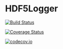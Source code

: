 # HDF5Logger

[![Build Status](https://travis-ci.org/tuckermcclure/HDF5Logger.jl.svg?branch=master)](https://travis-ci.org/tuckermcclure/HDF5Logger.jl)

[![Coverage Status](https://coveralls.io/repos/tuckermcclure/HDF5Logger.jl/badge.svg?branch=master&service=github)](https://coveralls.io/github/tuckermcclure/HDF5Logger.jl?branch=master)

[![codecov.io](http://codecov.io/github/tuckermcclure/HDF5Logger.jl/coverage.svg?branch=master)](http://codecov.io/github/tuckermcclure/HDF5Logger.jl?branch=master)
